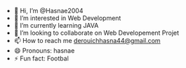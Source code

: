 - 👋 Hi, I’m @Hasnae2004
- 👀 I’m interested in Web Development
- 🌱 I’m currently learning JAVA 
- 💞️ I’m looking to collaborate on Web Developement Projet
- 📫 How to reach me derouichhasna44@gmail.com
- 😄 Pronouns: hasnae
- ⚡ Fun fact: Footbal

<!---
Hasnae2004/Hasnae2004 is a ✨ special ✨ repository because its `README.md` (this file) appears on your GitHub profile.
You can click the Preview link to take a look at your changes.
--->
